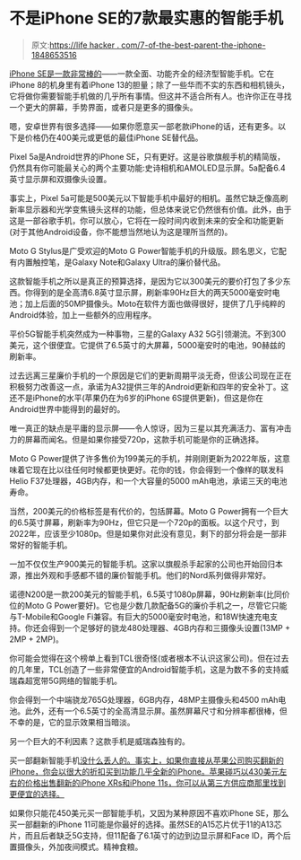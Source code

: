 # 不是iPhone SE的7款最实惠的智能手机

> 原文:[https://life hacker . com/7-of-the-best-parent-the-iphone-1848653516](https://lifehacker.com/7-of-the-best-affordable-smartphones-that-arent-the-iph-1848653516)

[iPhone SE是一款非常棒的](https://lifehacker.com/why-the-new-iphone-se-is-worth-the-extra-29-1848633156)——一款全面、功能齐全的经济型智能手机。它在iPhone 8的机身里有着iPhone 13的胆量；除了一些华而不实的东西和相机镜头，它将做你需要智能手机做的几乎所有事情。但这并不适合所有人。也许你正在寻找一个更大的屏幕，手势界面，或者只是更多的摄像头。

嗯，安卓世界有很多选择——如果你愿意买一部老款iPhone的话，还有更多。以下是价格仍在400美元或更低的最佳iPhone SE替代品。

Pixel 5a是Android世界的iPhone SE，只有更好。这是谷歌旗舰手机的精简版，仍然具有你可能最关心的两个主要功能:史诗相机和AMOLED显示屏。5a配备6.4英寸显示屏和双摄像头设置。

事实上，Pixel 5a可能是500美元以下智能手机中最好的相机。虽然它缺乏像高刷新率显示器和光学变焦镜头这样的功能，但总体来说它仍然很有价值。此外，由于这是一部谷歌手机，你可以放心，它将在一段时间内收到未来的安全和功能更新(对于其他Android设备，你不能想当然地认为这是理所当然的)。

Moto G Stylus是广受欢迎的Moto G Power智能手机的升级版。顾名思义，它配有内置触控笔，是Galaxy Note和Galaxy Ultra的廉价替代品。

这款智能手机之所以是真正的预算选择，是因为它以300美元的要价打包了多少东西。你得到的是全高清6.8英寸显示屏，刷新率90Hz巨大的两天5000毫安时电池；加上后面的50MP摄像头。Moto在软件方面也做得很好，提供了几乎纯粹的Android体验，加上一些额外的应用程序。

平价5G智能手机突然成为一种事物，三星的Galaxy A32 5G引领潮流。不到300美元，这个很便宜。它提供了6.5英寸的大屏幕，5000毫安时的电池，90赫兹的刷新率。

过去远离三星廉价手机的一个原因是它们的更新周期平淡无奇，但该公司现在正在积极努力改善这一点，承诺为A32提供三年的Android更新和四年的安全补丁。这还不是iPhone的水平(苹果仍在为6岁的iPhone 6S提供更新)，但这是你在Android世界中能得到的最好的。

唯一真正的缺点是平庸的显示屏——令人惊讶，因为三星以其充满活力、富有冲击力的屏幕而闻名。但是如果你接受720p，这款手机可能是你的正确选择。

Moto G Power提供了许多售价为199美元的手机，并刚刚更新为2022年版，这意味着它现在比以往任何时候都更快更好。花你的钱，你会得到一个像样的联发科Helio F37处理器，4GB内存，和一个大容量的5000 mAh电池，承诺三天的电池寿命。

当然，200美元的价格标签是有代价的，包括屏幕。Moto G Power拥有一个巨大的6.5英寸屏幕，刷新率为90Hz，但它只是一个720p的面板。以这个尺寸，到2022年，应该至少1080p。但是如果你对此没有意见，剩下的部分将会是一部非常好的智能手机。

一加不仅仅生产900美元的智能手机。这家以旗舰杀手起家的公司也开始回归本源，推出外观和手感都不错的廉价智能手机。他们的Nord系列做得非常好。

诺德N200是一款200美元的智能手机，6.5英寸1080p屏幕，90Hz刷新率(比同价位的Moto G Power要好)。它也是少数几款配备5G的廉价手机之一，尽管它只能与T-Mobile和Google Fi兼容。有巨大的5000毫安时电池，和18W快速充电支持。你还会得到一个足够好的骁龙480处理器、4GB内存和三摄像头设置(13MP + 2MP + 2MP)。

你可能会觉得在这个榜单上看到TCL很奇怪(或者根本不认识这家公司)。但在过去的几年里，TCL创造了一些非常便宜的Android智能手机，这是为数不多的支持威瑞森超宽带5G网络的智能手机。

你会得到一个中端骁龙765G处理器，6GB内存，48MP主摄像头和4500 mAh电池。此外，还有一个6.5英寸的全高清显示屏。虽然屏幕尺寸和分辨率都很棒，但不幸的是，它的显示效果相当暗淡。

另一个巨大的不利因素？这款手机是威瑞森独有的。

买一部翻新智能手机[没什么丢人的。事实上，如果你直接从苹果公司购买翻新的iPhone，你会以很大的折扣买到功能几乎全新的iPhone。苹果碰巧以430美元左右的价格出售翻新的iPhone XRs和iPhone 11s，你可以从第三方供应商那里找到更便宜的选择。](https://lifehacker.com/the-dos-and-donts-of-buying-a-refurbished-smartphone-1847268445)

如果你只能花450美元买一部智能手机，又因为某种原因不喜欢iPhone SE，那么买一部翻新的iPhone 11可能是你最好的选择。虽然SE的A15芯片优于11的A13芯片，而且后者缺乏5G支持，但11配备了6.1英寸的边到边显示屏和Face ID，两个后置摄像头，外加夜间模式。精神食粮。